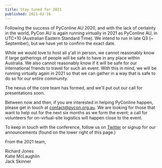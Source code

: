 ```yaml
---
title: Stay tuned for 2021
published: 2021-02-16
---
```


Following the success of PyConline AU 2020, and with the lack of certainty in
the world, PyCon AU is again running virtually in 2021 as PyConline AU, in
UTC+10 (Australian Eastern Standard Time). We intend to run in late Q3 (~
September), but we have yet to confirm the exact date. 

While we would love to host all y'all in person, we cannot reasonably know if
large gatherings of people will be safe to have in any place within Australia.
We also cannot reasonably know if it will be safe for our international friends
to travel for such an event. With this in mind, we will be running virtually
again in 2021 so that we can gather in a way that is safe to do so for our
entire community. 

The nexus of the core team has formed, and we'll put out our call for
presentations soon. 

Between now and then, if you are interested in helping PyConline happen, please
get in touch at [contact@pycon.org.au](mailto:contact@pycon.org.au). We are
looking for those that want to help out for the next six months as we form the
event; a call for volunteers for on-virtual-site logistics will happen close to
the event.

To keep in touch with the conference, follow us on [Twitter](https://twitter.com/pyconau) or signup for our announcements (found on the lower right of this page.)

From the 2021 team, 

Richard Jones<br>
Katie McLaughlin<br>
Jack Skinner
